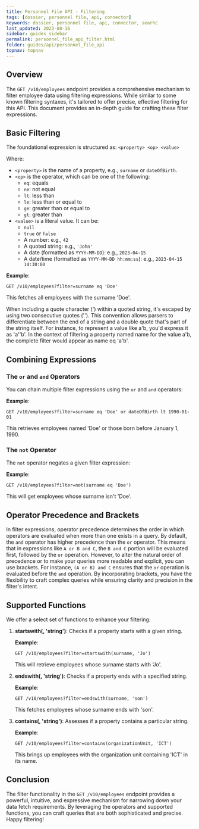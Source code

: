 ```yaml
---
title: Personnel File API - Filtering
tags: [dossier, personnel file, api, connector]
keywords: dossier, personnel file, api, connector, searhc
last_updated: 2023-08-16
sidebar: guides_sidebar
permalink: personnel_file_api_filter.html
folder: guides/api/personnel_file_api
topnav: topnav
---
```


## Overview

The `GET /v10/employees` endpoint provides a comprehensive mechanism to filter employee data using filtering expressions. While similar to some known filtering syntaxes, it's tailored to offer precise, effective filtering for this API. This document provides an in-depth guide for crafting these filter expressions.

## Basic Filtering

The foundational expression is structured as: `<property> <op> <value>`

Where:
- `<property>` is the name of a property, e.g., `surname` or `dateOfBirth`.
- `<op>` is the operator, which can be one of the following: 
  - `eq`: equals
  - `ne`: not equal
  - `lt`: less than
  - `le`: less than or equal to
  - `ge`: greater than or equal to
  - `gt`: greater than
- `<value>` is a literal value. It can be:
  - `null`
  - `true` or `false`
  - A number: e.g., `42`
  - A quoted string: e.g., `'John'`
  - A date (formatted as `YYYY-MM-DD`): e.g., `2023-04-15`
  - A date/time (formatted as `YYYY-MM-DD hh:mm:ss`): e.g., `2023-04-15 14:30:00`

**Example**:
```
GET /v10/employees?filter=surname eq 'Doe'
```
This fetches all employees with the surname 'Doe'.

When including a quote character (') within a quoted string, it's escaped by using two consecutive quotes (''). This convention allows parsers to differentiate between the end of a string and a double quote that's part of the string itself. For instance, to represent a value like a'b, you'd express it as 'a''b'. In the context of filtering a property named name for the value a'b, the complete filter would appear as name eq 'a'b'.

## Combining Expressions

### The `or` and `and` Operators
You can chain multiple filter expressions using the `or` and `and` operators:

**Example**:
```
GET /v10/employees?filter=surname eq 'Doe' or dateOfBirth lt 1990-01-01
```
This retrieves employees named 'Doe' or those born before January 1, 1990.

### The `not` Operator
The `not` operator negates a given filter expression:

**Example**:
```
GET /v10/employees?filter=not(surname eq 'Doe')
```
This will get employees whose surname isn't 'Doe'.

## Operator Precedence and Brackets

In filter expressions, operator precedence determines the order in which operators are evaluated when more than one exists in a query. By default, the `and` operator has higher precedence than the `or` operator. This means that in expressions like `A or B and C`, the `B and C` portion will be evaluated first, followed by the `or` operation. However, to alter the natural order of precedence or to make your queries more readable and explicit, you can use brackets. For instance, `(A or B) and C` ensures that the `or` operation is evaluated before the `and` operation. By incorporating brackets, you have the flexibility to craft complex queries while ensuring clarity and precision in the filter's intent.

## Supported Functions

We offer a select set of functions to enhance your filtering:

1. **startswith(<property>, 'string')**: Checks if a property starts with a given string.

   **Example**:
   ```
   GET /v10/employees?filter=startswith(surname, 'Jo')
   ```
   This will retrieve employees whose surname starts with 'Jo'.

2. **endswith(<property>, 'string')**: Checks if a property ends with a specified string.

   **Example**:
   ```
   GET /v10/employees?filter=endswith(surname, 'son')
   ```
   This fetches employees whose surname ends with 'son'.

3. **contains(<property>, 'string')**: Assesses if a property contains a particular string.

   **Example**:
   ```
   GET /v10/employees?filter=contains(organizationUnit, 'ICT')
   ```
   This brings up employees with the organization unit containing 'ICT' in its name.

## Conclusion

The filter functionality in the `GET /v10/employees` endpoint provides a powerful, intuitive, and expressive mechanism for narrowing down your data fetch requirements. By leveraging the operators and supported functions, you can craft queries that are both sophisticated and precise. Happy filtering!